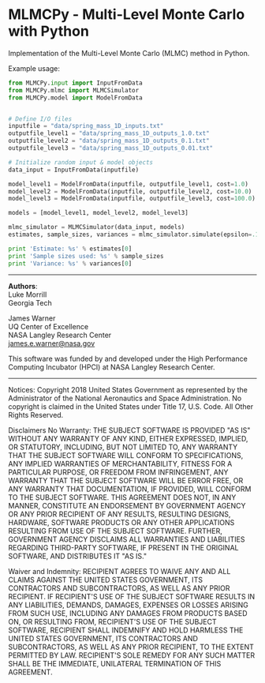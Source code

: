 # MLMCPy - **M**ulti-**L**evel **M**onte **C**arlo with **Py**thon

Implementation of the Multi-Level Monte Carlo (MLMC) method in Python.

Example usage:

```python
from MLMCPy.input import InputFromData
from MLMCPy.mlmc import MLMCSimulator
from MLMCPy.model import ModelFromData


# Define I/O files
inputfile = "data/spring_mass_1D_inputs.txt"
outputfile_level1 = "data/spring_mass_1D_outputs_1.0.txt"
outputfile_level2 = "data/spring_mass_1D_outputs_0.1.txt"
outputfile_level3 = "data/spring_mass_1D_outputs_0.01.txt"

# Initialize random input & model objects
data_input = InputFromData(inputfile)

model_level1 = ModelFromData(inputfile, outputfile_level1, cost=1.0)
model_level2 = ModelFromData(inputfile, outputfile_level2, cost=10.0)
model_level3 = ModelFromData(inputfile, outputfile_level3, cost=100.0)

models = [model_level1, model_level2, model_level3]

mlmc_simulator = MLMCSimulator(data_input, models)
estimates, sample_sizes, variances = mlmc_simulator.simulate(epsilon=.1)

print 'Estimate: %s' % estimates[0]
print 'Sample sizes used: %s' % sample_sizes
print 'Variance: %s' % variances[0]

```
-------------------------------------------------------------------------------

**Authors**: <br />
Luke Morrill <br />
Georgia Tech 

James Warner <br />
UQ Center of Excellence <br />
NASA Langley Research Center <br /> 
james.e.warner@nasa.gov


This software was funded by and developed under the High Performance Computing
Incubator (HPCI) at NASA Langley Research Center. 

-------------------------------------------------------------------------------

Notices:
Copyright 2018 United States Government as represented by the Administrator of the National Aeronautics and Space Administration. No copyright is claimed in the United States under Title 17, U.S. Code. All Other Rights Reserved.
 
Disclaimers
No Warranty: THE SUBJECT SOFTWARE IS PROVIDED "AS IS" WITHOUT ANY WARRANTY OF ANY KIND, EITHER EXPRESSED, IMPLIED, OR STATUTORY, INCLUDING, BUT NOT LIMITED TO, ANY WARRANTY THAT THE SUBJECT SOFTWARE WILL CONFORM TO SPECIFICATIONS, ANY IMPLIED WARRANTIES OF MERCHANTABILITY, FITNESS FOR A PARTICULAR PURPOSE, OR FREEDOM FROM INFRINGEMENT, ANY WARRANTY THAT THE SUBJECT SOFTWARE WILL BE ERROR FREE, OR ANY WARRANTY THAT DOCUMENTATION, IF PROVIDED, WILL CONFORM TO THE SUBJECT SOFTWARE. THIS AGREEMENT DOES NOT, IN ANY MANNER, CONSTITUTE AN ENDORSEMENT BY GOVERNMENT AGENCY OR ANY PRIOR RECIPIENT OF ANY RESULTS, RESULTING DESIGNS, HARDWARE, SOFTWARE PRODUCTS OR ANY OTHER APPLICATIONS RESULTING FROM USE OF THE SUBJECT SOFTWARE.  FURTHER, GOVERNMENT AGENCY DISCLAIMS ALL WARRANTIES AND LIABILITIES REGARDING THIRD-PARTY SOFTWARE, IF PRESENT IN THE ORIGINAL SOFTWARE, AND DISTRIBUTES IT "AS IS." 

Waiver and Indemnity:  RECIPIENT AGREES TO WAIVE ANY AND ALL CLAIMS AGAINST THE UNITED STATES GOVERNMENT, ITS CONTRACTORS AND SUBCONTRACTORS, AS WELL AS ANY PRIOR RECIPIENT.  IF RECIPIENT'S USE OF THE SUBJECT SOFTWARE RESULTS IN ANY LIABILITIES, DEMANDS, DAMAGES, EXPENSES OR LOSSES ARISING FROM SUCH USE, INCLUDING ANY DAMAGES FROM PRODUCTS BASED ON, OR RESULTING FROM, RECIPIENT'S USE OF THE SUBJECT SOFTWARE, RECIPIENT SHALL INDEMNIFY AND HOLD HARMLESS THE UNITED STATES GOVERNMENT, ITS CONTRACTORS AND SUBCONTRACTORS, AS WELL AS ANY PRIOR RECIPIENT, TO THE EXTENT PERMITTED BY LAW.  RECIPIENT'S SOLE REMEDY FOR ANY SUCH MATTER SHALL BE THE IMMEDIATE, UNILATERAL TERMINATION OF THIS AGREEMENT.
 
